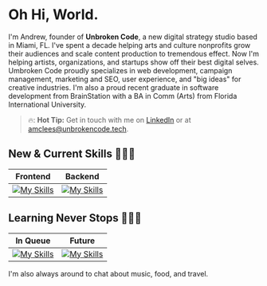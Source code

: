 # Oh Hi, World.

I'm Andrew, founder of **Unbroken Code**, a new digital strategy studio based in Miami, FL. I've spent a decade helping arts and culture nonprofits grow their audiences and scale content production to tremendous effect. Now I'm helping artists, organizations, and startups show off their best digital selves. Umbroken Code proudly specializes in web development, campaign management, marketing and SEO, user experience, and "big ideas" for creative industries. I'm also a proud recent graduate in software development from BrainStation with a BA in Comm (Arts) from Florida International University.

> 🔥: **Hot Tip:** Get in touch with me on [LinkedIn](https://linkedin.com/in/amclees) or at amclees@unbrokencode.tech.

## New & Current Skills 🧑🏻‍💻
| Frontend | Backend |
| --- | --- |
| [![My Skills](https://skillicons.dev/icons?i=js,react,html,css,sass,tailwind,nextjs,vite&perline=4)](https://skillicons.dev) | [![My Skills](https://skillicons.dev/icons?i=nodejs,express,mysql,firebase,heroku,netlify,jest&perline=4)](https://skillicons.dev) | 

## Learning Never Stops 🙇🏻‍♂️
| In Queue | Future |
| --- | --- |
[![My Skills](https://skillicons.dev/icons?i=figma,ts,webflow,flutter,prisma,materialui&perline=4)](https://skillicons.dev) | [![My Skills](https://skillicons.dev/icons?i=python,rust,docker,flutter,vue,&perline=4)](https://skillicons.dev) |

I'm also always around to chat about music, food, and travel.

